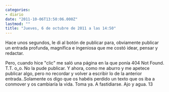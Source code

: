 ```yaml
---
categories:
- diario
date: "2011-10-06T13:50:06.000Z"
lastmod: ""
title: "Jueves, 6 de octubre de 2011 a las 14:50"
---
```


Hace unos segundos, le di al botón de publicar para, obviamente publicar un entrada profunda, magní­fica e ingeniosa que me costó idear, pensar y redactar.

Pero, cuando hice "clic" me saló una página en la que poní­a 404 Not Found. T.T. o_o. No la pude publicar.
Y ahora, como me aburro y me apetece publicar algo, pero no recordar y volver a escribir lo de la anterior entrada..Solamente os digo que os habéis perdido un texto que os iba a conmover y os cambiarí­a la vida. Toma ya. A fastidiarse. Ajo y agua. 
13